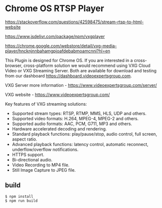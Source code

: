 # Chrome OS RTSP Player

https://stackoverflow.com/questions/42598475/stream-rtsp-to-html-website

https://www.jsdelivr.com/package/npm/vxgplayer

https://chrome.google.com/webstore/detail/vxg-media-player/hncknjnnbahamgpjoafdebabmoamcnni?hl=en

This Plugin is designed for Chrome OS. If you are interested in a cross-browser, cross-platform solution we would recommend using VXG Cloud Video or VXG Streaming Server. Both are available for download and testing from our dashboard https://dashboard.videoexpertsgroup.com. 

VXG Server more information - https://www.videoexpertsgroup.com/server/

VXG website - https://www.videoexpertsgroup.com/

  Key features of VXG streaming solutions: 
*  Supported stream types: RTSP, RTMP, MMS, HLS, UDP and others.
*  Supported video formats: H.264, MPEG-4, MPEG-2 and others.
*  Supported audio formats: AAC, PCM, G711, MP3 and others. 
*  Hardware accelerated decoding and rendering.
*  Standard playback functions: play/pause/stop, audio control, full screen, aspect ratio.
*  Advanced playback functions: latency control, automatic reconnect, underflow/overflow notifications.
*  HTTPS support.
*  Bi-directional audio.
*  Video Recording to MP4 file.
*  Still Image Capture to JPEG file.


## build

	$ npm install
	$ npm run build

